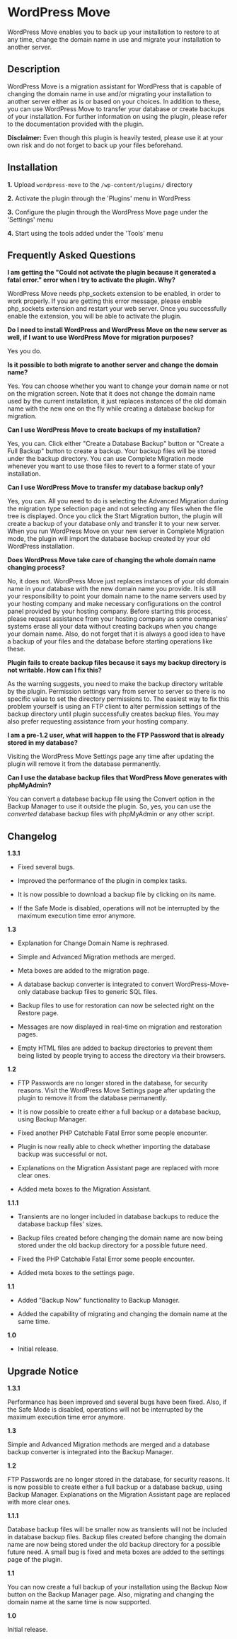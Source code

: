 WordPress Move
==========

WordPress Move enables you to back up your installation to restore to at any time, change the domain name in use and migrate your installation to another server.

Description
---------

WordPress Move is a migration assistant for WordPress that is capable of changing the domain name in use and/or migrating your installation to another server either as is or based on your choices. In addition to these, you can use WordPress Move to transfer your database or create backups of your installation. For further information on using the plugin, please refer to the documentation provided with the plugin.

**Disclaimer:** Even though this plugin is heavily tested, please use it at your own risk and do not forget to back up your files beforehand.

Installation
---------

**1.** Upload `wordpress-move` to the `/wp-content/plugins/` directory

**2.** Activate the plugin through the 'Plugins' menu in WordPress

**3.** Configure the plugin through the WordPress Move page under the 'Settings' menu

**4.** Start using the tools added under the 'Tools' menu


Frequently Asked Questions
----------------------

**I am getting the "Could not activate the plugin because it generated a fatal error." error when I try to activate the plugin. Why?**

WordPress Move needs php_sockets extension to be enabled, in order to work properly. If you are getting this error message, please enable php_sockets extension and restart your web server. Once you successfully enable the extension, you will be able to activate the plugin.

**Do I need to install WordPress and WordPress Move on the new server as well, if I want to use WordPress Move for migration purposes?**

Yes you do.

**Is it possible to both migrate to another server and change the domain name?**

Yes. You can choose whether you want to change your domain name or not on the migration screen. Note that it does not change the domain name used by the current installation, it just replaces instances of the old domain name with the new one on the fly while creating a database backup for migration.

**Can I use WordPress Move to create backups of my installation?**

Yes, you can. Click either "Create a Database Backup" button or "Create a Full Backup" button to create a backup. Your backup files will be stored under the backup directory. You can use Complete Migration mode whenever you want to use those files to revert to a former state of your installation.

**Can I use WordPress Move to transfer my database backup only?**

Yes, you can. All you need to do is selecting the Advanced Migration during the migration type selection page and not selecting any files when the file tree is displayed. Once you click the Start Migration button, the plugin will create a backup of your database only and transfer it to your new server. When you run WordPress Move on your new server in Complete Migration mode, the plugin will import the database backup created by your old WordPress installation.

**Does WordPress Move take care of changing the whole domain name changing process?**

No, it does not. WordPress Move just replaces instances of your old domain name in your database with the new domain name you provide. It is still your responsibility to point your domain name to the name servers used by your hosting company and make necessary configurations on the control panel provided by your hosting company. Before starting this process, please request assistance from your hosting company as some companies' systems erase all your data without creating backups when you change your domain name. Also, do not forget that it is always a good idea to have a backup of your files and the database before starting operations like these.

**Plugin fails to create backup files because it says my backup directory is not writable. How can I fix this?**

As the warning suggests, you need to make the backup directory writable by the plugin. Permission settings vary from server to server so there is no specific value to set the directory permissions to. The easiest way to fix this problem yourself is using an FTP client to alter permission settings of the backup directory until plugin successfully creates backup files. You may also prefer requesting assistance from your hosting company.

**I am a pre-1.2 user, what will happen to the FTP Password that is already stored in my database?**

Visiting the WordPress Move Settings page any time after updating the plugin will remove it from the database permanently.

**Can I use the database backup files that WordPress Move generates with phpMyAdmin?**

You can convert a database backup file using the Convert option in the Backup Manager to use it outside the plugin. So, yes, you can use the *converted* database backup files with phpMyAdmin or any other script.

Changelog
--------

**1.3.1**

* Fixed several bugs.

* Improved the performance of the plugin in complex tasks.

* It is now possible to download a backup file by clicking on its name.

* If the Safe Mode is disabled, operations will not be interrupted by the maximum execution time error anymore.

**1.3**

* Explanation for Change Domain Name is rephrased.

* Simple and Advanced Migration methods are merged.

* Meta boxes are added to the migration page.

* A database backup converter is integrated to convert WordPress-Move-only database backup files to generic SQL files.

* Backup files to use for restoration can now be selected right on the Restore page.

* Messages are now displayed in real-time on migration and restoration pages.

* Empty HTML files are added to backup directories to prevent them being listed by people trying to access the directory via their browsers.


**1.2**

* FTP Passwords are no longer stored in the database, for security reasons. Visit the WordPress Move Settings page after updating the plugin to remove it from the database permanently.

* It is now possible to create either a full backup or a database backup, using Backup Manager.

* Fixed another PHP Catchable Fatal Error some people encounter.

* Plugin is now really able to check whether importing the database backup was successful or not.

* Explanations on the Migration Assistant page are replaced with more clear ones.

* Added meta boxes to the Migration Assistant.


**1.1.1**

* Transients are no longer included in database backups to reduce the database backup files' sizes.

* Backup files created before changing the domain name are now being stored under the old backup directory for a possible future need.

* Fixed the PHP Catchable Fatal Error some people encounter.

* Added meta boxes to the settings page.


**1.1**

* Added "Backup Now" functionality to Backup Manager.

* Added the capability of migrating and changing the domain name at the same time.


**1.0**

* Initial release.

Upgrade Notice
------------

**1.3.1**

Performance has been improved and several bugs have been fixed. Also, if the Safe Mode is disabled, operations will not be interrupted by the maximum execution time error anymore.

**1.3**

Simple and Advanced Migration methods are merged and a database backup converter is integrated into the Backup Manager.

**1.2**

FTP Passwords are no longer stored in the database, for security reasons. It is now possible to create either a full backup or a database backup, using Backup Manager. Explanations on the Migration Assistant page are replaced with more clear ones.

**1.1.1**

Database backup files will be smaller now as transients will not be included in database backup files. Backup files created before changing the domain name are now being stored under the old backup directory for a possible future need. A small bug is fixed and meta boxes are added to the settings page of the plugin.

**1.1**

You can now create a full backup of your installation using the Backup Now button on the Backup Manager page. Also, migrating and changing the domain name at the same time is now supported.

**1.0**

Initial release.
